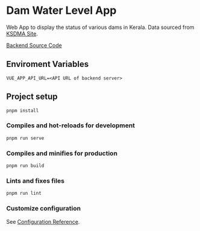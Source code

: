 # Dam Water Level App
Web App to display the status of various dams in Kerala. Data sourced from [KSDMA Site](https://sdma.kerala.gov.in/dam-water-level/). 

[Backend Source Code](https://github.com/jgeorge97/dam-water-level-app-backend)

## Enviroment Variables
`VUE_APP_API_URL=<API URL of backend server>`

## Project setup
```
pnpm install
```

### Compiles and hot-reloads for development
```
pnpm run serve
```

### Compiles and minifies for production
```
pnpm run build
```

### Lints and fixes files
```
pnpm run lint
```

### Customize configuration
See [Configuration Reference](https://cli.vuejs.org/config/).
